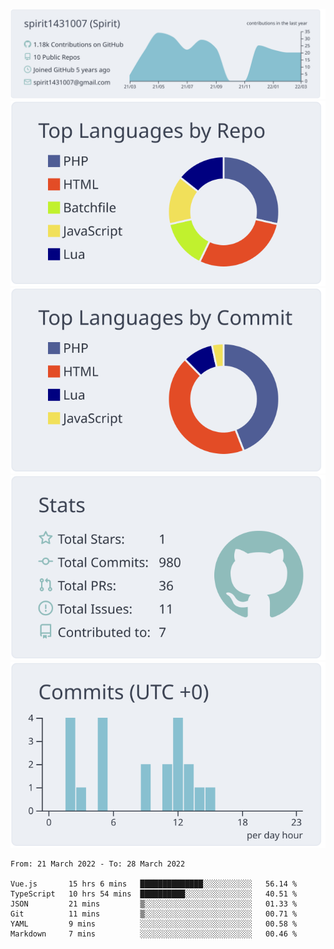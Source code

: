 [![](https://raw.githubusercontent.com/spirit1431007/spirit1431007/master/profile-summary-card-output/nord_bright/0-profile-details.svg)](https://git.io/spiritx)
[![](https://raw.githubusercontent.com/spirit1431007/spirit1431007/master/profile-summary-card-output/nord_bright/1-repos-per-language.svg)](https://git.io/spiritx) [![](https://raw.githubusercontent.com/spirit1431007/spirit1431007/master/profile-summary-card-output/nord_bright/2-most-commit-language.svg)](https://git.io/spiritx)
[![](https://raw.githubusercontent.com/spirit1431007/spirit1431007/master/profile-summary-card-output/nord_bright/3-stats.svg)](https://git.io/spiritx) [![](https://raw.githubusercontent.com/spirit1431007/spirit1431007/master/profile-summary-card-output/nord_bright/4-productive-time.svg)](https://git.io/spiritx)

<!--START_SECTION:waka-->

```text
From: 21 March 2022 - To: 28 March 2022

Vue.js       15 hrs 6 mins   ██████████████░░░░░░░░░░░   56.14 %
TypeScript   10 hrs 54 mins  ██████████░░░░░░░░░░░░░░░   40.51 %
JSON         21 mins         ▒░░░░░░░░░░░░░░░░░░░░░░░░   01.33 %
Git          11 mins         ▒░░░░░░░░░░░░░░░░░░░░░░░░   00.71 %
YAML         9 mins          ░░░░░░░░░░░░░░░░░░░░░░░░░   00.58 %
Markdown     7 mins          ░░░░░░░░░░░░░░░░░░░░░░░░░   00.46 %
```

<!--END_SECTION:waka-->
